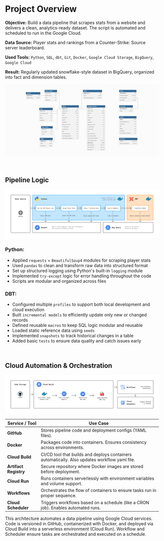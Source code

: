# Project Overview

**Objective:** Build a data pipeline that scrapes stats from a website and delivers a clean, analytics-ready dataset. The script is automated and scheduled to run in the Google Cloud.

**Data Source:** Player stats and rankings from a Counter-Strike: Source server leaderboard.

**Used Tools:** `Python`, `SQL`, `dbt`, `Git`, `Docker`, `Google Cloud Storage`, `BigQuery`, `Google Cloud`

**Result:** Regularly updated snowflake-style dataset in BigQuery, organized into fact and dimension tables.

![Dataset schema](images/schema.jpg)


<br>


## Pipeline Logic

![Pipeline Logic](images/pipeline.jpg)

### Python:
- Applied `requests` + `BeautifulSoup4` modules for scraping player stats 
- Used `pandas` to clean and transform raw data into structured format  
- Set up structured logging using Python's built-in `logging` module  
- Implemented `try-except` logic for error handling throughout the code 
- Scripts are modular and organized across files

### DBT:
- Configured multiple `profiles` to support both local development and cloud execution  
- Built `incremental models` to efficiently update only new or changed records  
- Defined reusable `macros` to keep SQL logic modular and reusable 
- Loaded static reference data using `seeds`  
- Implemented `snapshots` to track historical changes in a table  
- Added basic `tests` to ensure data quality and catch issues early  


<br>


## Cloud Automation & Orchestration

![Cloud](images/cloud.jpg)

| Service / Tool       | Use Case                                                                 |
|----------------------|----------------------------------------------------------------------------------------|
| **GitHub**           | Stores pipeline code and deployment configs (YAML files). |
| **Docker**           | Packages code into containers. Ensures consistency across environments. |
| **Cloud Build**      | CI/CD tool that builds and deploys containers automatically. Also updates workflow yaml file.             |
| **Artifact Registry**| Secure repository where Docker images are stored before deployment.                   |
| **Cloud Run**        | Runs containers serverlessly with environment variables and volume support.        |
| **Workflows**        | Orchestrates the flow of containers to ensure tasks run in proper sequence.           |
| **Cloud Scheduler**  | Triggers workflows based on a schedule (like a CRON job). Enables automated runs.     |

This architecture automates a data pipeline using Google Cloud services. Code is versioned in GitHub, containerized with Docker, and deployed via Cloud Build into a serverless environment (Cloud Run). Workflow and Scheduler ensure tasks are orchestrated and executed on a schedule.